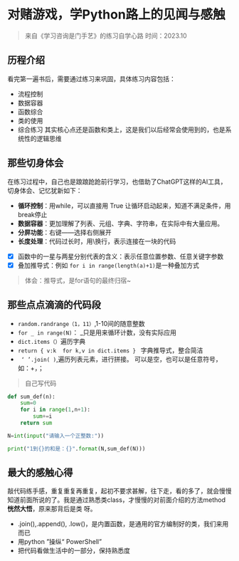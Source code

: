 # 对赌游戏，学Python路上的见闻与感触
> 来自《学习咨询是门手艺》的练习自学心路
> 时间：2023.10

## 历程介绍
看完第一遍书后，需要通过练习来巩固，具体练习内容包括：
- 流程控制
- 数据容器
- 函数综合
- 类的使用
- 综合练习
其实核心点还是函数和类上，这是我们以后经常会使用到的，也是系统性的逻辑思维
## 那些切身体会
在练习过程中，自己也是踉踉跄跄前行学习，也借助了ChatGPT这样的AI工具，切身体会、记忆犹新如下：
- **循环控制**：用while，可以直接用 True 让循环启动起来，知道不满足条件，用break停止
- **数据容器**：更加理解了列表、元组、字典、字符串，在实际中有大量应用。
- **分屏功能**：右键——选择右侧展开
- **长度处理**：代码过长时，用\换行，表示连接在一块的代码
- [x] 函数中的一星与两星分别代表的含义：表示任意位置参数、任意关键字参数
- [x]  叠加推导式：例如 `for i in range(length(a)+1)`是一种叠加方式
> 体会：推导式，是for语句的最终归宿~

## 那些点点滴滴的代码段
- `random.randrange（1，11）`,1-10间的随意整数
-  `for _ in range(N)`： _只是用来循环计数，没有实际应用
- `dict.items（）`遍历字典
- `return { v:k  for k,v in dict.items } ` 字典推导式，整合简洁
- ` ‘ ’.join( )`,遍历列表元素，进行拼接。 可以是空，也可以是任意符号，如：+，；
> 自己写代码

```python
def sum_def(n):
    sum=0
    for i in range(1,n+1):
        sum+=i
    return sum

N=int(input("请输入一个正整数:"))

print("1到{}的和是：{}".format(N,sum_def(N)))
```
## 最大的感触心得
敲代码练手感，重复重复再重复，起初不要求甚解，往下走，看的多了，就会慢慢知道前面所说的了。我是通过熟悉类class，才慢慢的对前面介绍的方法method**恍然大悟**，原来那背后是类 呀。
-  .join(),.append(), .low()，是内置函数，是通用的官方编制好的类，我们来用而已
-  用python ”操纵“ PowerShell”
-  把代码看做生活中的一部分，保持熟悉度